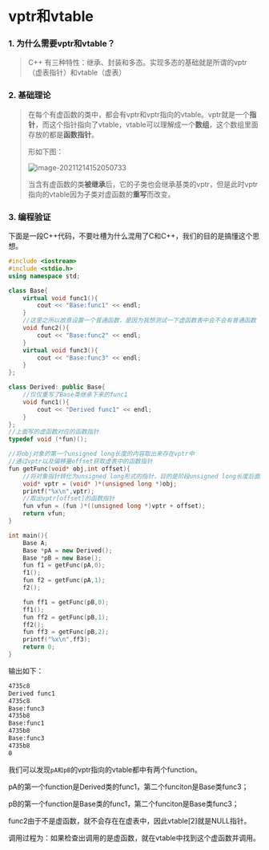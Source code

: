 # vptr和vtable

### 1. 为什么需要vptr和vtable？

>C++ 有三种特性：继承、封装和多态。实现多态的基础就是所谓的vptr（虚表指针）和vtable（虚表）

### 2. 基础理论

>在每个有虚函数的类中，都会有vptr和vptr指向的vtable。vptr就是一个**指针**，而这个指针指向了vtable，vtable可以理解成一个**数组**，这个数组里面存放的都是**函数指针**。
>
>形如下图：
>
>![image-20211214152050733](https://gitee.com/ccnuktd/pic-bed/raw/master/image-20211214152050733.png)
>
>当含有虚函数的类**被继承**后，它的子类也会继承基类的vptr，但是此时vptr指向的vtable因为子类对虚函数的**重写**而改变。

### 3. 编程验证

下面是一段C++代码，不要吐槽为什么混用了C和C++，我们的目的是搞懂这个思想。

```c++
#include <iostream>
#include <stdio.h>
using namespace std;

class Base{
    virtual void func1(){
        cout << "Base:func1" << endl;
    }
    //这里之所以故意设置一个普通函数，是因为我想测试一下虚函数表中会不会有普通函数
    void func2(){
        cout << "Base:func2" << endl;
    }
    virtual void func3(){
        cout << "Base:func3" << endl;
    }
};

class Derived: public Base{
    //仅仅重写了Base类继承下来的func1
    void func1(){
        cout << "Derived func1" << endl;
    }
};
//上面写的虚函数对应的函数指针
typedef void (*fun)();

//将obj对象的第一个unsigned long长度的内容取出来存在vptr中
//通过vptr以及偏移量offset获取虚表中的函数指针
fun getFunc(void* obj,int offset){
    //将对象指针转化为unsigned long形式的指针，目的是阶段unsigned long长度后面的所有内容，然后把这个unsigned long的内容存储在vptr中
    void* vptr = (void* )*(unsigned long *)obj;
    printf("%x\n",vptr);
    //取出vptr[offset]的函数指针
    fun vfun = (fun )*((unsigned long *)vptr + offset);
    return vfun;
}

int main(){
    Base A;
    Base *pA = new Derived();
    Base *pB = new Base();
    fun f1 = getFunc(pA,0);
    f1();
    fun f2 = getFunc(pA,1);
    f2();

    fun ff1 = getFunc(pB,0);
    ff1();
    fun ff2 = getFunc(pB,1);
    ff2();
    fun ff3 = getFunc(pB,2);
    printf("%x\n",ff3);
    return 0;
}
```
输出如下：

```bash
4735c8
Derived func1
4735c8
Base:func3
4735b8
Base:func1
4735b8
Base:func3
4735b8
0
```

我们可以发现`pA和pB`的vptr指向的vtable都中有两个function。

pA的第一个function是Derived类的func1，第二个funciton是Base类func3；

pB的第一个function是Base类的func1，第二个funciton是Base类func3；

func2由于不是虚函数，就不会存在在虚表中，因此vtable[2]就是NULL指针。

调用过程为：如果检查出调用的是虚函数，就在vtable中找到这个虚函数并调用。

